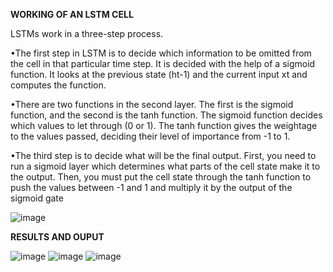 **WORKING OF AN LSTM CELL**

LSTMs work in a three-step process.

•The first step in LSTM is to decide which information to be omitted from 
the cell in that particular time step. It is decided with the help of a sigmoid 
function. It looks at the previous state (ht-1) and the current input xt and 
computes the function.

•There are two functions in the second layer. The first is the sigmoid 
function, and the second is the tanh function. The sigmoid function decides 
which values to let through (0 or 1). The tanh function gives the weightage 
to the values passed, deciding their level of importance from -1 to 1.

•The third step is to decide what will be the final output. First, you need to 
run a sigmoid layer which determines what parts of the cell state make it to 
the output. Then, you must put the cell state through the tanh function to 
push the values between -1 and 1 and multiply it by the output of the 
sigmoid gate

![image](https://github.com/user-attachments/assets/2a50ed0c-280e-40b9-82ea-a7bdb4d0e3c0)


**RESULTS AND OUPUT**

![image](https://github.com/user-attachments/assets/ebad3bbb-fae8-40da-88a7-6f77f0b73a02)
![image](https://github.com/user-attachments/assets/a68e5fde-9852-4335-8b20-ce7949dfeead)
![image](https://github.com/user-attachments/assets/e31777ea-b321-4d57-b2d6-3416a977d0d6)


